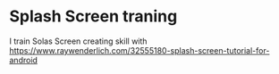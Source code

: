 # Splash Screen traning

I train Solas Screen creating skill with https://www.raywenderlich.com/32555180-splash-screen-tutorial-for-android